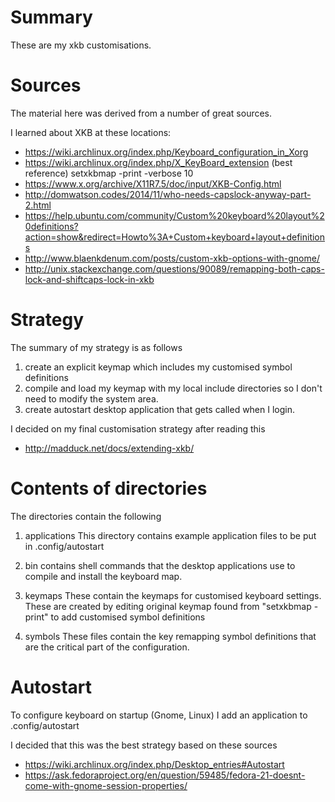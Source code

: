 # Summary 
These are my xkb customisations. 

# Sources
The material here was derived from a number of great sources.

I learned about XKB at these locations:
 * https://wiki.archlinux.org/index.php/Keyboard_configuration_in_Xorg
 * https://wiki.archlinux.org/index.php/X_KeyBoard_extension  (best reference)
     setxkbmap -print -verbose 10
 * https://www.x.org/archive/X11R7.5/doc/input/XKB-Config.html
 * http://domwatson.codes/2014/11/who-needs-capslock-anyway-part-2.html
 * https://help.ubuntu.com/community/Custom%20keyboard%20layout%20definitions?action=show&redirect=Howto%3A+Custom+keyboard+layout+definitions
 * http://www.blaenkdenum.com/posts/custom-xkb-options-with-gnome/
 * http://unix.stackexchange.com/questions/90089/remapping-both-caps-lock-and-shiftcaps-lock-in-xkb


# Strategy

The summary of my strategy is as follows
  1. create an explicit keymap which includes my customised symbol definitions 
  2. compile and load my keymap with my local include directories so I don't need to modify the system area.
  3. create autostart desktop application that gets called when I login.
      
I decided on my final customisation strategy after reading this
 *  http://madduck.net/docs/extending-xkb/

# Contents of directories

The directories contain the following

1.  applications
    This directory contains example application files to be put in .config/autostart

2. bin
   contains shell commands that the desktop applications use to compile and install the keyboard map. 

3. keymaps
   These contain the keymaps for customised keyboard settings.  These are created by editing original keymap
   found from "setxkbmap -print" to add customised symbol definitions

4. symbols
   These files contain the key remapping symbol definitions that are the critical part of the configuration. 


# Autostart

To configure keyboard on startup (Gnome, Linux) I add an application to .config/autostart

I decided that this was the best strategy based on these sources

* https://wiki.archlinux.org/index.php/Desktop_entries#Autostart
* https://ask.fedoraproject.org/en/question/59485/fedora-21-doesnt-come-with-gnome-session-properties/

